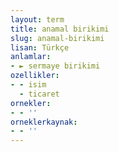 ```yaml
---
layout: term
title: anamal birikimi
slug: anamal-birikimi
lisan: Türkçe
anlamlar:
- ► sermaye birikimi
ozellikler:
- - isim
  - ticaret
ornekler:
- - ''
orneklerkaynak:
- - ''
---
```

